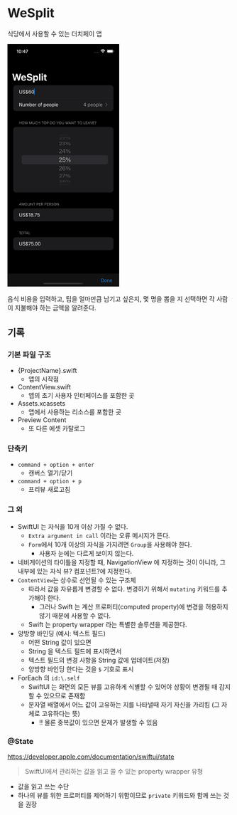 # WeSplit

식당에서 사용할 수 있는 더치페이 앱  

<img alt="screenshot" src="screenshot.png" width="50%" />

음식 비용을 입력하고, 팁을 얼마만큼 남기고 싶은지, 몇 명을 뽑을 지 선택하면 각 사람이 지불해야 하는 금액을 알려준다.

## 기록

### 기본 파일 구조

- {ProjectName}.swift
    - 앱의 시작점
- ContentView.swift
  - 앱의 초기 사용자 인터페이스를 포함한 곳
- Assets.xcassets
  - 앱에서 사용하는 리소스를 포함한 곳
- Preview Content
  - 또 다른 에셋 카탈로그

### 단축키

- `command + option + enter`
  - 캔버스 열기/닫기
- `command + option + p`
  - 프리뷰 새로고침

### 그 외

- SwiftUI 는 자식을 10개 이상 가질 수 없다.
  - `Extra argument in call` 이라는 오류 메시지가 뜬다.
  - `Form`에서 10개 이상의 자식을 가지려면 `Group`을 사용해야 한다.
    - 사용자 눈에는 다르게 보이지 않는다.
- 네비게이션의 타이틀을 지정할 때, NavigationView 에 지정하는 것이 아니라, 그 내부에 있는 자식 뷰? 컴포넌트?에 지정한다.
- `ContentView`는 상수로 선언될 수 있는 구조체
  - 따라서 값을 자유롭게 변경할 수 없다. 변경하기 위해서 `mutating` 키워드를 추가해야 한다.
    - 그러나 Swift 는 계산 프로퍼티(computed property)에 변경을 허용하지 않기 때문에 사용할 수 없다.
  - Swift 는 property wrapper 라는 특별한 솔루션을 제공한다.
- 양방향 바인딩 (예시: 텍스트 필드)
    - 어떤 String 값이 있으면
    - String 을 텍스트 필드에 표시하면서
    - 텍스트 필드의 변경 사항을 String 값에 업데이트(저장)
    - 양방향 바인딩 한다는 것을 `$` 기호로 표시
- ForEach 의 `id:\.self`
  - SwiftUI 는 화면의 모든 뷰를 고유하게 식별할 수 있어야 상황이 변경될 때 감지할 수 있으므로 존재함
  - 문자열 배열에서 어느 값이 고유하는 지를 나타낼때 자기 자신을 가리킴 (그 자체로 고유하다는 뜻)
    - ‼️ 물론 중복값이 있으면 문제가 발생할 수 있음

### @State

https://developer.apple.com/documentation/swiftui/state

> SwiftUI에서 관리하는 값을 읽고 쓸 수 있는 property wrapper 유형

- 값을 읽고 쓰는 수단
- 하나의 뷰를 위한 프로퍼티를 제어하기 위함이므로 `private` 키워드와 함께 쓰는 것을 권장